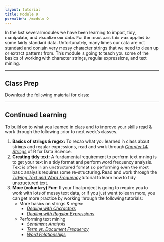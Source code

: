 ```yaml
---
layout: tutorial
title: Module 9
permalink: /module-9
---
```


In the last several modules we have been learning to import, tidy, manipulate, and visualize our data. For the most part this was applied to some fairly standard data.  Unfortunately, many times our data are not standard and contain very messy character strings that we need to clean up or extract patterns from.  This module is going to teach you some of the basics of working with character strings, regular expressions, and text mining.  

<hr>

## Class Prep

Download the following material for class: &nbsp; <a href="http://bit.ly/2t2LWZd" style="color:black;"><i class="fa fa-cloud-download" style="font-size:1em"></i></a>

<hr>

## Continued Learning

To build on to what you learned in class and to improve your skills read & work through the following prior to next week’s classes.

1. __Basics of strings & regex:__ To recap what you learned in class about strings and regular expressions, read and work through [*Chapter 14: Strings*](http://r4ds.had.co.nz/strings.html) of R for Data Science.
2. __Creating tidy text:__ A fundamental requirement to perform text mining is to get your text in a tidy format and perform word frequency analysis. Text is often in an unstructured format so performing even the most basic analysis requires some re-structuring. Read and work through the [*Tidying Text and Word Frequency*](tidy_text) tutorial to learn how to tidy unstructured text.
3. __More (voluntary) Fun:__ If your final project is going to require you to work with lots of messy text data, or if you just want to learn more, you can get more practice by working through the following tutorials: 
    - More basics on strings & regex:    
        - [*Dealing with Characters*](characters)
        - [*Dealing with Regular Expressions*](regex)  
    - Performing text mining  
        - [*Sentiment Analysis*](sentiment_analysis)
        - [*Term vs. Document Frequency*](tf-idf_analysis)
        - [*Word Relationships*](word_relationships)
